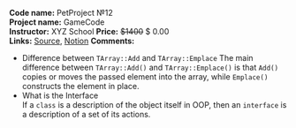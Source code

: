 **Code name:** PetProject №12  
**Project name:** GameCode  
**Instructor:** XYZ School 
**Price:** ~~$1400~~ $ 0.00  
**Links:**
[Source](https://www.school-xyz.com/gamecode),
[Notion](https://www.notion.so/ikinder/XYZ-School-Gamecode-b72c9297bbd94015bf91cd6feee15645?pvs=4)
**Comments:**
- Difference between `TArray::Add` and `TArray::Emplace`  The main difference between `TArray::Add()` and `TArray::Emplace()` is that `Add()` copies or moves the passed element into the array, while `Emplace()` constructs the element in place.
- What is the Interface  
  If a `class` is a description of the object itself in OOP, then an `interface` is a description of a set of its actions.